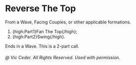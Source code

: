 
# Reverse The Top

From a Wave, Facing Couples, or other applicable formations.

1. {high:Part1}Fan The Top{/high}; 
1. {high:Part2}Swing{/high}.

Ends in a Wave. This is a 2-part call.

###### @ Vic Ceder. All Rights Reserved.  Used with permission.
